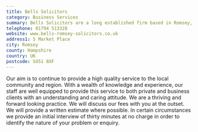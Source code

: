 ```yaml
---
title: Bells Solicitors
category: Business Services
summary: Bells Solicitors are a long established firm based in Romsey, Hampshire and we offer a wide and comprehensive range of legal services for business, family and property matters.
telephone: 01794 513328
website: www.bells-romsey-solicitors.co.uk
address1: 5 Market Place
city: Romsey
county: Hampshire
country: UK
postcode: SO51 8XF
---
```

Our aim is to continue to provide a high quality service to the local community and region. With a wealth of knowledge and experience, our staff are well equipped to provide this service to both private and business clients with an understanding and caring attitude. We are a thriving and forward looking practice. We will discuss our fees with you at the outset. We will provide a written estimate where possible. In certain circumstances we provide an initial interview of thirty minutes at no charge in order to identify the nature of your problem or enquiry.
